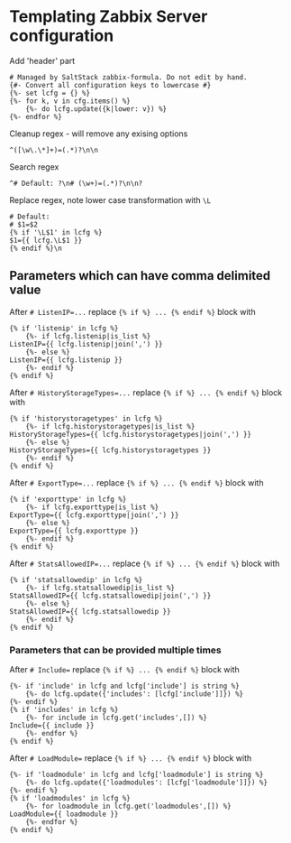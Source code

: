 # Templating Zabbix Server configuration

Add 'header' part

```
# Managed by SaltStack zabbix-formula. Do not edit by hand.
{#- Convert all configuration keys to lowercase #}
{%- set lcfg = {} %}
{%- for k, v in cfg.items() %}
    {%- do lcfg.update({k|lower: v}) %}
{%- endfor %}
```

Cleanup regex - will remove any exising options

```
^([\w\.\*]+)=(.*)?\n\n
```

Search regex

```
^# Default: ?\n# (\w+)=(.*)?\n\n?
```

Replace regex, note lower case transformation with `\L`

```
# Default:
# $1=$2
{% if '\L$1' in lcfg %}
$1={{ lcfg.\L$1 }}
{% endif %}\n
```

## Parameters which can have comma delimited value

After `# ListenIP=...` replace `{% if %} ... {% endif %}` block with

```
{% if 'listenip' in lcfg %}
    {%- if lcfg.listenip|is_list %}
ListenIP={{ lcfg.listenip|join(',') }}
    {%- else %}
ListenIP={{ lcfg.listenip }}
    {%- endif %}
{% endif %}
```

After `# HistoryStorageTypes=...` replace `{% if %} ... {% endif %}` block with

```
{% if 'historystoragetypes' in lcfg %}
    {%- if lcfg.historystoragetypes|is_list %}
HistoryStorageTypes={{ lcfg.historystoragetypes|join(',') }}
    {%- else %}
HistoryStorageTypes={{ lcfg.historystoragetypes }}
    {%- endif %}
{% endif %}
```

After `# ExportType=...` replace `{% if %} ... {% endif %}` block with

```
{% if 'exporttype' in lcfg %}
    {%- if lcfg.exporttype|is_list %}
ExportType={{ lcfg.exporttype|join(',') }}
    {%- else %}
ExportType={{ lcfg.exporttype }}
    {%- endif %}
{% endif %}
```

After `# StatsAllowedIP=...` replace `{% if %} ... {% endif %}` block with

```
{% if 'statsallowedip' in lcfg %}
    {%- if lcfg.statsallowedip|is_list %}
StatsAllowedIP={{ lcfg.statsallowedip|join(',') }}
    {%- else %}
StatsAllowedIP={{ lcfg.statsallowedip }}
    {%- endif %}
{% endif %}
```

### Parameters that can be provided multiple times

After `# Include=` replace `{% if %} ... {% endif %}` block with

```
{%- if 'include' in lcfg and lcfg['include'] is string %}
    {%- do lcfg.update({'includes': [lcfg['include']]}) %}
{%- endif %}
{% if 'includes' in lcfg %}
    {%- for include in lcfg.get('includes',[]) %}
Include={{ include }}
    {%- endfor %}
{% endif %}
```

After `# LoadModule=` replace `{% if %} ... {% endif %}` block with

```
{%- if 'loadmodule' in lcfg and lcfg['loadmodule'] is string %}
    {%- do lcfg.update({'loadmodules': [lcfg['loadmodule']]}) %}
{%- endif %}
{% if 'loadmodules' in lcfg %}
    {%- for loadmodule in lcfg.get('loadmodules',[]) %}
LoadModule={{ loadmodule }}
    {%- endfor %}
{% endif %}
```
